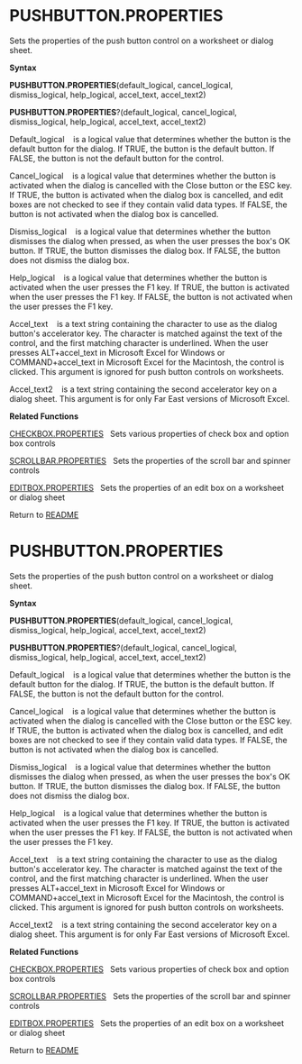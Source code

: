 # PUSHBUTTON.PROPERTIES

Sets the properties of the push button control on a worksheet or dialog
sheet.

**Syntax**

**PUSHBUTTON.PROPERTIES**(default\_logical, cancel\_logical,
dismiss\_logical, help\_logical, accel\_text, accel\_text2)

**PUSHBUTTON.PROPERTIES**?(default\_logical, cancel\_logical,
dismiss\_logical, help\_logical, accel\_text, accel\_text2)

Default\_logical&nbsp;&nbsp;&nbsp;&nbsp;is a logical value that
determines whether the button is the default button for the dialog. If
TRUE, the button is the default button. If FALSE, the button is not the
default button for the control.

Cancel\_logical&nbsp;&nbsp;&nbsp;&nbsp;is a logical value that
determines whether the button is activated when the dialog is cancelled
with the Close button or the ESC key. If TRUE, the button is activated
when the dialog box is cancelled, and edit boxes are not checked to see
if they contain valid data types. If FALSE, the button is not activated
when the dialog box is cancelled.

Dismiss\_logical&nbsp;&nbsp;&nbsp;&nbsp;is a logical value that
determines whether the button dismisses the dialog when pressed, as when
the user presses the box's OK button. If TRUE, the button dismisses the
dialog box. If FALSE, the button does not dismiss the dialog box.

Help\_logical&nbsp;&nbsp;&nbsp;&nbsp;is a logical value that determines
whether the button is activated when the user presses the F1 key. If
TRUE, the button is activated when the user presses the F1 key. If
FALSE, the button is not activated when the user presses the F1 key.

Accel\_text&nbsp;&nbsp;&nbsp;&nbsp;is a text string containing the
character to use as the dialog button's accelerator key. The character
is matched against the text of the control, and the first matching
character is underlined. When the user presses ALT+accel\_text in
Microsoft Excel for Windows or COMMAND+accel\_text in Microsoft Excel
for the Macintosh, the control is clicked. This argument is ignored for
push button controls on worksheets.

Accel\_text2&nbsp;&nbsp;&nbsp;&nbsp;is a text string containing the
second accelerator key on a dialog sheet. This argument is for only Far
East versions of Microsoft Excel.

**Related Functions**

[CHECKBOX.PROPERTIES](CHECKBOX.PROPERTIES.md)&nbsp;&nbsp;&nbsp;Sets various properties of check
box and option box controls

[SCROLLBAR.PROPERTIES](SCROLLBAR.PROPERTIES.md)&nbsp;&nbsp;&nbsp;Sets the properties of the scroll
bar and spinner controls

[EDITBOX.PROPERTIES](EDITBOX.PROPERTIES.md)&nbsp;&nbsp;&nbsp;Sets the properties of an edit box
on a worksheet or dialog sheet


Return to [README](README.md#P)

# PUSHBUTTON.PROPERTIES

Sets the properties of the push button control on a worksheet or dialog
sheet.

**Syntax**

**PUSHBUTTON.PROPERTIES**(default\_logical, cancel\_logical,
dismiss\_logical, help\_logical, accel\_text, accel\_text2)

**PUSHBUTTON.PROPERTIES**?(default\_logical, cancel\_logical,
dismiss\_logical, help\_logical, accel\_text, accel\_text2)

Default\_logical&nbsp;&nbsp;&nbsp;&nbsp;is a logical value that
determines whether the button is the default button for the dialog. If
TRUE, the button is the default button. If FALSE, the button is not the
default button for the control.

Cancel\_logical&nbsp;&nbsp;&nbsp;&nbsp;is a logical value that
determines whether the button is activated when the dialog is cancelled
with the Close button or the ESC key. If TRUE, the button is activated
when the dialog box is cancelled, and edit boxes are not checked to see
if they contain valid data types. If FALSE, the button is not activated
when the dialog box is cancelled.

Dismiss\_logical&nbsp;&nbsp;&nbsp;&nbsp;is a logical value that
determines whether the button dismisses the dialog when pressed, as when
the user presses the box's OK button. If TRUE, the button dismisses the
dialog box. If FALSE, the button does not dismiss the dialog box.

Help\_logical&nbsp;&nbsp;&nbsp;&nbsp;is a logical value that determines
whether the button is activated when the user presses the F1 key. If
TRUE, the button is activated when the user presses the F1 key. If
FALSE, the button is not activated when the user presses the F1 key.

Accel\_text&nbsp;&nbsp;&nbsp;&nbsp;is a text string containing the
character to use as the dialog button's accelerator key. The character
is matched against the text of the control, and the first matching
character is underlined. When the user presses ALT+accel\_text in
Microsoft Excel for Windows or COMMAND+accel\_text in Microsoft Excel
for the Macintosh, the control is clicked. This argument is ignored for
push button controls on worksheets.

Accel\_text2&nbsp;&nbsp;&nbsp;&nbsp;is a text string containing the
second accelerator key on a dialog sheet. This argument is for only Far
East versions of Microsoft Excel.

**Related Functions**

[CHECKBOX.PROPERTIES](CHECKBOX.PROPERTIES.md)&nbsp;&nbsp;&nbsp;Sets various properties of check
box and option box controls

[SCROLLBAR.PROPERTIES](SCROLLBAR.PROPERTIES.md)&nbsp;&nbsp;&nbsp;Sets the properties of the scroll
bar and spinner controls

[EDITBOX.PROPERTIES](EDITBOX.PROPERTIES.md)&nbsp;&nbsp;&nbsp;Sets the properties of an edit box
on a worksheet or dialog sheet


Return to [README](README.md#P)

